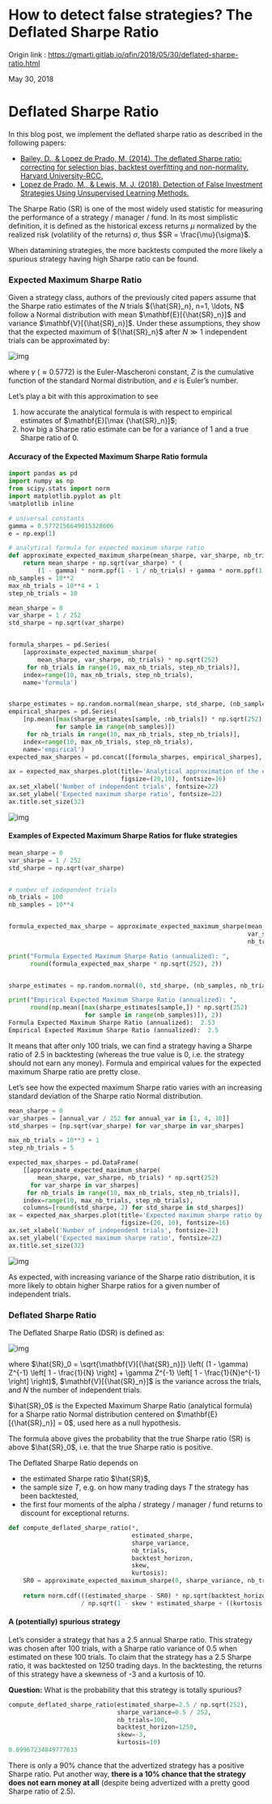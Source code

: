 # How to detect false strategies? The Deflated Sharpe Ratio

Origin link : https://gmarti.gitlab.io/qfin/2018/05/30/deflated-sharpe-ratio.html

May 30, 2018

# Deflated Sharpe Ratio

In this blog post, we implement the deflated sharpe ratio as described in the following papers:

- [Bailey, D., & Lopez de Prado, M. (2014). The deflated Sharpe ratio: correcting for selection bias, backtest overfitting and non-normality. Harvard University-RCC.](https://papers.ssrn.com/sol3/papers.cfm?abstract_id=2460551)
- [Lopez de Prado, M., & Lewis, M. J. (2018). Detection of False Investment Strategies Using Unsupervised Learning Methods.](https://papers.ssrn.com/sol3/papers.cfm?abstract_id=3167017)

The Sharpe Ratio (SR) is one of the most widely used statistic for measuring the performance of a strategy / manager / fund. In its most simplistic definition, it is defined as the historical excess returns $\mu$ normalized by the realized risk (volatility of the returns) $\sigma$, thus $SR = \frac{\mu}{\sigma}$.

When datamining strategies, the more backtests computed the more likely a spurious strategy having high Sharpe ratio can be found.

### Expected Maximum Sharpe Ratio

Given a strategy class, authors of the previously cited papers assume that the Sharpe ratio estimates of the $N$ trials ${\hat{SR}_n}, n=1, \ldots, N$ follow a Normal distribution with mean $\mathbf{E}[{\hat{SR}_n}]$ and variance $\mathbf{V}[{\hat{SR}_n}]$. Under these assumptions, they show that the expected maximum of ${\hat{SR}_n}$ after $N \gg 1$ independent trials can be approximated by:

![img](https://gmarti.gitlab.io/assets/expected_maximum_sharpe_ratio.png)

where $\gamma$ ($\approx 0.5772$) is the Euler-Mascheroni constant, $Z$ is the cumulative function of the standard Normal distribution, and $e$ is Euler’s number.

Let’s play a bit with this approximation to see

1. how accurate the analytical formula is with respect to empirical estimates of $\mathbf{E}[\max {\hat{SR}_n}]$;
2. how big a Sharpe ratio estimate can be for a variance of 1 and a true Sharpe ratio of 0.

#### Accuracy of the Expected Maximum Sharpe Ratio formula

```python
import pandas as pd
import numpy as np
from scipy.stats import norm
import matplotlib.pyplot as plt
%matplotlib inline

# universal constants
gamma = 0.5772156649015328606
e = np.exp(1)

# analytical formula for expected maximum sharpe ratio
def approximate_expected_maximum_sharpe(mean_sharpe, var_sharpe, nb_trials):
    return mean_sharpe + np.sqrt(var_sharpe) * (
        (1 - gamma) * norm.ppf(1 - 1 / nb_trials) + gamma * norm.ppf(1 - 1 / (nb_trials * e)))
nb_samples = 10**2
max_nb_trials = 10**4 + 1
step_nb_trials = 10

mean_sharpe = 0
var_sharpe = 1 / 252
std_sharpe = np.sqrt(var_sharpe)


formula_sharpes = pd.Series(
    [approximate_expected_maximum_sharpe(
        mean_sharpe, var_sharpe, nb_trials) * np.sqrt(252)
     for nb_trials in range(10, max_nb_trials, step_nb_trials)],
    index=range(10, max_nb_trials, step_nb_trials),
    name='formula')


sharpe_estimates = np.random.normal(mean_sharpe, std_sharpe, (nb_samples, max_nb_trials))
empirical_sharpes = pd.Series(
    [np.mean([max(sharpe_estimates[sample, :nb_trials]) * np.sqrt(252)
             for sample in range(nb_samples)])
     for nb_trials in range(10, max_nb_trials, step_nb_trials)],
    index=range(10, max_nb_trials, step_nb_trials),
    name='empirical')
expected_max_sharpes = pd.concat([formula_sharpes, empirical_sharpes], axis=1)

ax = expected_max_sharpes.plot(title='Analytical approximation of the expected maximum sharpe ratio',
                               figsize=(20,10), fontsize=16)
ax.set_xlabel('Number of independent trials', fontsize=22)
ax.set_ylabel('Expected maximum sharpe ratio', fontsize=22)
ax.title.set_size(32)
```

![img](https://gmarti.gitlab.io/assets/deflated_sharpe_ratio_12_0.png)

#### Examples of Expected Maximum Sharpe Ratios for fluke strategies

```python
mean_sharpe = 0
var_sharpe = 1 / 252
std_sharpe = np.sqrt(var_sharpe)


# number of independent trials
nb_trials = 100
nb_samples = 10**4


formula_expected_max_sharpe = approximate_expected_maximum_sharpe(mean_sharpe,
                                                                  var_sharpe,
                                                                  nb_trials)

print("Formula Expected Maximum Sharpe Ratio (annualized): ",
      round(formula_expected_max_sharpe * np.sqrt(252), 2))


sharpe_estimates = np.random.normal(0, std_sharpe, (nb_samples, nb_trials))

print("Empirical Expected Maximum Sharpe Ratio (annualized): ",
      round(np.mean([max(sharpe_estimates[sample,]) * np.sqrt(252)
                     for sample in range(nb_samples)]), 2))
Formula Expected Maximum Sharpe Ratio (annualized):  2.53
Empirical Expected Maximum Sharpe Ratio (annualized):  2.5
```

It means that after only 100 trials, we can find a strategy having a Sharpe ratio of 2.5 in backtesting (whereas the true value is 0, i.e. the strategy should not earn any money). Formula and empirical values for the expected maximum Sharpe ratio are pretty close.

Let’s see how the expected maximum Sharpe ratio varies with an increasing standard deviation of the Sharpe ratio Normal distribution.

```python
mean_sharpe = 0
var_sharpes = [annual_var / 252 for annual_var in [1, 4, 10]]
std_sharpes = [np.sqrt(var_sharpe) for var_sharpe in var_sharpes]

max_nb_trials = 10**3 + 1
step_nb_trials = 5

expected_max_sharpes = pd.DataFrame(
    [[approximate_expected_maximum_sharpe(
        mean_sharpe, var_sharpe, nb_trials) * np.sqrt(252)
      for var_sharpe in var_sharpes]
     for nb_trials in range(10, max_nb_trials, step_nb_trials)],
    index=range(10, max_nb_trials, step_nb_trials),
    columns=[round(std_sharpe, 2) for std_sharpe in std_sharpes])
ax = expected_max_sharpes.plot(title='Expected maximum sharpe ratio by standard deviation',
                               figsize=(20, 10), fontsize=16)
ax.set_xlabel('Number of independent trials', fontsize=22)
ax.set_ylabel('Expected maximum sharpe ratio', fontsize=22)
ax.title.set_size(32)
```

![img](https://gmarti.gitlab.io/assets/deflated_sharpe_ratio_18_0.png)

As expected, with increasing variance of the Sharpe ratio distribution, it is more likely to obtain higher Sharpe ratios for a given number of independent trials.

### Deflated Sharpe Ratio

The Deflated Sharpe Ratio (DSR) is defined as:

![img](https://gmarti.gitlab.io/assets/deflated_sharpe_ratio.png)

where $\hat{SR}_0 = \sqrt{\mathbf{V}[{\hat{SR}_n}]} \left( (1 - \gamma) Z^{-1} \left[ 1 - \frac{1}{N} \right] + \gamma Z^{-1} \left[ 1 - \frac{1}{N}e^{-1} \right] \right)$, $\mathbf{V}[{\hat{SR}_n}]$ is the variance across the trials, and $N$ the number of independent trials.

$\hat{SR}_0$ is the Expected Maximum Sharpe Ratio (analytical formula) for a Sharpe ratio Normal distribution centered on $\mathbf{E}[{\hat{SR}_n}] = 0$, used here as a null hypothesis.

The formula above gives the probability that the true Sharpe ratio (SR) is above $\hat{SR}_0$, i.e. that the true Sharpe ratio is positive.

The Deflated Sharpe Ratio depends on

- the estimated Sharpe ratio $\hat{SR}$,
- the sample size $T$, e.g. on how many trading days $T$ the strategy has been backtested,
- the first four moments of the alpha / strategy / manager / fund returns to discount for exceptional returns.

```python
def compute_deflated_sharpe_ratio(*,
                                  estimated_sharpe,
                                  sharpe_variance,
                                  nb_trials,
                                  backtest_horizon,
                                  skew,
                                  kurtosis):
    SR0 = approximate_expected_maximum_sharpe(0, sharpe_variance, nb_trials)
    
    return norm.cdf(((estimated_sharpe - SR0) * np.sqrt(backtest_horizon - 1)) 
                    / np.sqrt(1 - skew * estimated_sharpe + ((kurtosis - 1) / 4) * estimated_sharpe**2))
```

#### A (potentially) spurious strategy

Let’s consider a strategy that has a 2.5 annual Sharpe ratio. This strategy was chosen after 100 trials, with a Sharpe ratio variance of 0.5 when estimated on these 100 trials. To claim that the strategy has a 2.5 Sharpe ratio, it was backtested on 1250 trading days. In the backtesting, the returns of this strategy have a skewness of -3 and a kurtosis of 10.

**Question:** What is the probability that this strategy is totally spurious?

```python
compute_deflated_sharpe_ratio(estimated_sharpe=2.5 / np.sqrt(252),
                              sharpe_variance=0.5 / 252,
                              nb_trials=100,
                              backtest_horizon=1250,
                              skew=-3,
                              kurtosis=10)
0.89967234849777633
```

There is only a 90% chance that the advertized strategy has a positive Sharpe ratio. Put another way, **there is a 10% chance that the strategy does not earn money at all** (despite being advertized with a pretty good Sharpe ratio of 2.5).